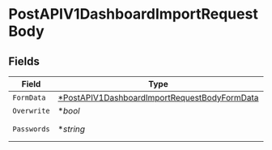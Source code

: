 # PostAPIV1DashboardImportRequestBody


## Fields

| Field                                                                                                                  | Type                                                                                                                   | Required                                                                                                               | Description                                                                                                            | Example                                                                                                                |
| ---------------------------------------------------------------------------------------------------------------------- | ---------------------------------------------------------------------------------------------------------------------- | ---------------------------------------------------------------------------------------------------------------------- | ---------------------------------------------------------------------------------------------------------------------- | ---------------------------------------------------------------------------------------------------------------------- |
| `FormData`                                                                                                             | [*PostAPIV1DashboardImportRequestBodyFormData](../../models/operations/postapiv1dashboardimportrequestbodyformdata.md) | :heavy_minus_sign:                                                                                                     | N/A                                                                                                                    |                                                                                                                        |
| `Overwrite`                                                                                                            | **bool*                                                                                                                | :heavy_minus_sign:                                                                                                     | N/A                                                                                                                    | true                                                                                                                   |
| `Passwords`                                                                                                            | **string*                                                                                                              | :heavy_minus_sign:                                                                                                     | N/A                                                                                                                    | {"databases/{{DatabaseYAMLFile}}": "{{DatabasePassword}}"}                                                             |